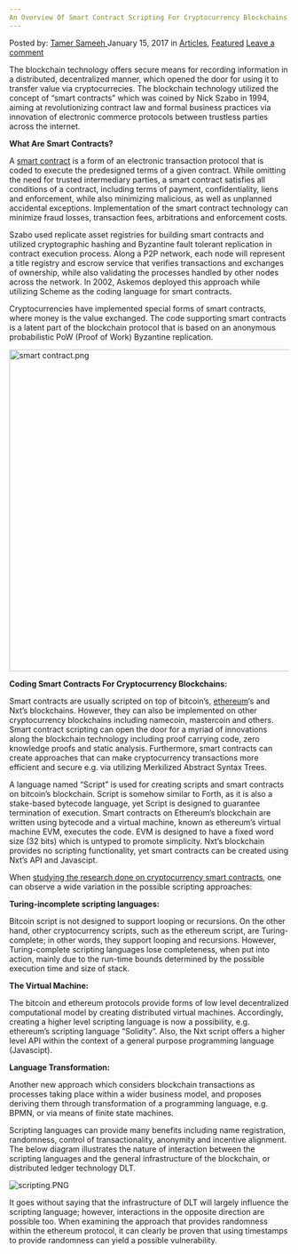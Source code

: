```yaml
---
An Overview Of Smart Contract Scripting For Cryptocurrency Blockchains
---
```

<article class="post-listing post-17534 post type-post status-publish format-standard has-post-thumbnail hentry category-articles category-deepdot-news tag-blockchains tag-contract tag-cryptocurrency tag-overview tag-scripting tag-smart">
    <div class="post-inner">
    <p class="post-meta">
    <span>Posted by: <a href="https://www.deepdotweb.com/author/tamersameeh/" title="">Tamer Sameeh </a></span>
    <span>January 15, 2017</span>
    <span>in <a href="https://www.deepdotweb.com/category/articles/" rel="category tag">Articles</a>, <a href="https://www.deepdotweb.com/category/deepdot-news/" rel="category tag">Featured</a></span>
    <span><a href="https://www.deepdotweb.com/2017/01/15/overview-smart-contract-scripting-cryptocurrency-blockchains/#respond">Leave a comment</a></span>
    </p>
    <div class="clear"></div>
    <div class="entry">
    <p>The blockchain technology offers secure means for recording information in a distributed, decentralized manner, which opened the door for using it to transfer value via cryptocurrecies. The blockchain technology utilized the concept of &#8220;smart contracts&#8221; which was coined by Nick Szabo in 1994, aiming at revolutionizing contract law and formal business practices via innovation of electronic commerce protocols between trustless parties across the internet.</p>
    <p><strong>What Are Smart Contracts?</strong></p>
    <p>A <a href="https://www.deepdotweb.com/2016/04/27/smart-contracts-will-replace-intermediaries-notaries/">smart contract</a> is a form of an electronic transaction protocol that is coded to execute the predesigned terms of a given contract. While omitting the need for trusted intermediary parties, a smart contract satisfies all conditions of a contract, including terms of payment, confidentiality, liens and enforcement, while also minimizing malicious, as well as unplanned accidental exceptions. Implementation of the smart contract technology can minimize fraud losses, transaction fees, arbitrations and enforcement costs.</p>
    <p>Szabo used replicate asset registries for building smart contracts and utilized cryptographic hashing and Byzantine fault tolerant replication in contract execution process. Along a P2P network, each node will represent a title registry and escrow service that verifies transactions and exchanges of ownership, while also validating the processes handled by other nodes across the network. In 2002, Askemos deployed this approach while utilizing Scheme as the coding language for smart contracts.</p>
    <p>Cryptocurrencies have implemented special forms of smart contracts, where money is the value exchanged. The code supporting smart contracts is a latent part of the blockchain protocol that is based on an anonymous probabilistic PoW (Proof of Work) Byzantine replication.</p>
    <p><img class="wp-image-17538 aligncenter" src="https://www.deepdotweb.com/wp-content/uploads/2017/01/smart-contract-png.png" alt="smart contract.png" width="971" height="579" srcset="https://www.deepdotweb.com/wp-content/uploads/2017/01/smart-contract-png.png 1430w, https://www.deepdotweb.com/wp-content/uploads/2017/01/smart-contract-png-300x179.png 300w, https://www.deepdotweb.com/wp-content/uploads/2017/01/smart-contract-png-1024x610.png 1024w" sizes="(max-width: 971px) 100vw, 971px" /></p>
    <p><strong>Coding Smart Contracts For Cryptocurrency Blockchains:</strong></p>
    <p>Smart contracts are usually scripted on top of bitcoin&#8217;s, <a href="https://www.deepdotweb.com/2014/08/18/ethereum-making-entire-world-trustless/">ethereum</a>&#8216;s and Nxt&#8217;s blockchains. However, they can also be implemented on other cryptocurrency blockchains including namecoin, mastercoin and others. Smart contract scripting can open the door for a myriad of innovations along the blockchain technology including proof carrying code, zero knowledge proofs and static analysis. Furthermore, smart contracts can create approaches that can make cryptocurrency transactions more efficient and secure e.g. via utilizing Merkilized Abstract Syntax Trees.</p>
    <p>A language named &#8220;Script&#8221; is used for creating scripts and smart contracts on bitcoin&#8217;s blockchain. Script is somehow similar to Forth, as it is also a stake-based bytecode language, yet Script is designed to guarantee termination of execution. Smart contracts on Ethereum&#8217;s blockchain are written using bytecode and a virtual machine, known as ethereum&#8217;s virtual machine EVM, executes the code. EVM is designed to have a fixed word size (32 bits) which is untyped to promote simplicity. Nxt&#8217;s blockchain provides no scripting functionality, yet smart contracts can be created using Nxt&#8217;s API and Javascipt.</p>
    <p>When <a href="http://eprint.iacr.org/2016/1156.pdf">studying the research done on cryptocurrency smart contracts</a>, one can observe a wide variation in the possible scripting approaches:</p>
    <p><strong>Turing-incomplete scripting languages:</strong></p>
    <p>Bitcoin script is not designed to support looping or recursions. On the other hand, other cryptocurrency scripts, such as the ethereum script, are Turing-complete; in other words, they support looping and recursions. However, Turing-complete scripting languages lose completeness, when put into action, mainly due to the run-time bounds determined by the possible execution time and size of stack.</p>
    <p><strong>The Virtual Machine:</strong></p>
    <p>The bitcoin and ethereum protocols provide forms of low level decentralized computational model by creating distributed virtual machines. Accordingly, creating a higher level scripting language is now a possibility, e.g. ethereum&#8217;s scripting language &#8220;Solidity&#8221;. Also, the Nxt script offers a higher level API within the context of a general purpose programming language (Javascipt).</p>
    <p><strong>Language Transformation:</strong></p>
    <p>Another new approach which considers blockchain transactions as processes taking place within a wider business model, and proposes deriving them through transformation of a programming language, e.g. BPMN, or via means of finite state machines.</p>
    <p>Scripting languages can provide many benefits including name registration, randomness, control of transactionality, anonymity and incentive alignment. The below diagram illustrates the nature of interaction between the scripting languages and the general infrastructure of the blockchain, or distributed ledger technology DLT.</p>
    <p><img class="wp-image-17539 aligncenter" src="https://www.deepdotweb.com/wp-content/uploads/2017/01/scripting-png.png" alt="scripting.PNG" /></p>
    <p>It goes without saying that the infrastructure of DLT will largely influence the scripting language; however, interactions in the opposite direction are possible too. When examining the approach that provides randomness within the ethereum protocol, it can clearly be proven that using timestamps to provide randomness can yield a possible vulnerability.</p>
    </div>
    <span style="display:none"><a href="https://www.deepdotweb.com/tag/blockchains/" rel="tag">blockchains</a> <a href="https://www.deepdotweb.com/tag/contract/" rel="tag">contract</a> <a href="https://www.deepdotweb.com/tag/cryptocurrency/" rel="tag">cryptocurrency</a> <a href="https://www.deepdotweb.com/tag/overview/" rel="tag">overview</a> <a href="https://www.deepdotweb.com/tag/scripting/" rel="tag">scripting</a> <a href="https://www.deepdotweb.com/tag/smart/" rel="tag">smart</a></span> <span style="display:none" class="updated">2017-01-15</span>
    <div style="display:none" class="vcard author" itemprop="author" itemscope itemtype="http://schema.org/Person"><strong class="fn" itemprop="name"><a href="https://www.deepdotweb.com/author/tamersameeh/" title="Posts by Tamer Sameeh" rel="author">Tamer Sameeh</a></strong></div>
    </div>
</article>


